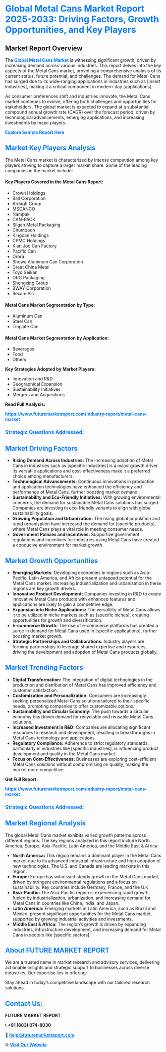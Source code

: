 <h1 style="color: #007BFF;">Global Metal Cans Market Report 2025-2033: Driving Factors, Growth Opportunities, and Key Players</h1>

<section id="overview">
<h2>Market Report Overview</h2>
<p>The <a href="https://www.futuremarketreport.com/industry-report/metal-cans-market" style="color: #007BFF; text-decoration: none;"><strong>Global Metal Cans Market</strong></a> is witnessing significant growth, driven by increasing demand across various industries. This report delves into the key aspects of the Metal Cans market, providing a comprehensive analysis of its current status, future potential, and challenges. The demand for Metal Cans has surged due to its wide-ranging applications in industries such as [insert industries], making it a critical component in modern-day [applications].</p>
<p>As consumer preferences shift and industries innovate, the Metal Cans market continues to evolve, offering both challenges and opportunities for stakeholders. The global market is expected to expand at a substantial compound annual growth rate (CAGR) over the forecast period, driven by technological advancements, emerging applications, and increasing investments by major players.</p>
</section>

<section id="overview">
<p><a href="https://www.futuremarketreport.com/request-sample/reportId=58344" style="color: #007BFF; text-decoration: none;"><strong>Explore Sample Report Here</strong></a></p>
</section>

<section id="key-players">
<h2 style="color: #007BFF;">Market Key Players Analysis</h2>
<p>The Metal Cans market is characterized by intense competition among key players striving to capture a larger market share. Some of the leading companies in the market include:</p>
<h4>Key Players Covered in the Metal Cans Report:</h4>
<ul><li>Crown Holdings</li><li>Ball Corporation</li><li>Ardagh Group</li><li>MSCANCO</li><li>Nampak</li><li>CAN-PACK</li><li>Silgan Metal Packaging</li><li>Chumboon</li><li>Kingcan Holdings</li><li>CPMC Holdings</li><li>Kian Joo Can Factory</li><li>Pacific Can</li><li>Orora</li><li>Showa Aluminum Can Corporation</li><li>Great China Metal</li><li>Toyo Seikan</li><li>ORG Packaging</li><li>Shengxing Group</li><li>BWAY Corporation</li><li>Rexam Plc</li></ul>
<h4>Metal Cans Market Segmentation by Type:</h4>
<ul><li>Aluminum Can</li><li>Steel Can</li><li>Tinplate Can</li></ul>

<h4>Metal Cans Market Segmentation by Application:</h4>
<ul><li>Beverages</li><li>Food</li><li>Others</li></ul>
<p><strong>Key Strategies Adopted by Market Players:</strong></p>
<ul>
<li>Innovation and R&D</li>
<li>Geographical Expansion</li>
<li>Sustainability Initiatives</li>
<li>Mergers and Acquisitions</li>
</ul>
</section>

<section>
<p><strong>Read Full Analysis: </strong></p><a href="https://www.futuremarketreport.com/industry-report/metal-cans-market" style="color: #007BFF; text-decoration: none;"><strong>https://www.futuremarketreport.com/industry-report/metal-cans-market</strong></a>
<h3 style="color: #007BFF;">Strategic Questions Addressed:</h3>
</section>

<section id="driving-factors">
<h2 style="color: #007BFF;">Market Driving Factors</h2>
<ul>
<li><strong>Rising Demand Across Industries:</strong> The increasing adoption of Metal Cans in industries such as [specific industries] is a major growth driver. Its versatile applications and cost-effectiveness make it a preferred choice among manufacturers.</li>
<li><strong>Technological Advancements:</strong> Continuous innovations in production and application technologies have enhanced the efficiency and performance of Metal Cans, further boosting market demand.</li>
<li><strong>Sustainability and Eco-Friendly Initiatives:</strong> With growing environmental concerns, the demand for sustainable Metal Cans solutions has surged. Companies are investing in eco-friendly variants to align with global sustainability goals.</li>
<li><strong>Growing Population and Urbanization:</strong> The rising global population and rapid urbanization have increased the demand for [specific products], where Metal Cans plays a vital role in meeting consumer needs.</li>
<li><strong>Government Policies and Incentives:</strong> Supportive government regulations and incentives for industries using Metal Cans have created a conducive environment for market growth.</li>
</ul>
</section>

<section id="growth-opportunities">
<h2 style="color: #007BFF;">Market Growth Opportunities</h2>
<ul>
<li><strong>Emerging Markets:</strong> Developing economies in regions such as Asia-Pacific, Latin America, and Africa present untapped potential for the Metal Cans market. Increasing industrialization and urbanization in these regions are key growth drivers.</li>
<li><strong>Innovative Product Development:</strong> Companies investing in R&D to create innovative Metal Cans products with enhanced features and applications are likely to gain a competitive edge.</li>
<li><strong>Expansion into Niche Applications:</strong> The versatility of Metal Cans allows it to be utilized in niche markets such as [specific niches], creating opportunities for growth and diversification.</li>
<li><strong>E-commerce Growth:</strong> The rise of e-commerce platforms has created a surge in demand for Metal Cans used in [specific applications], further boosting market growth.</li>
<li><strong>Strategic Partnerships and Collaborations:</strong> Industry players are forming partnerships to leverage shared expertise and resources, driving the development and adoption of Metal Cans products globally.</li>
</ul>
</section>

<section id="trending-factors">
<h2 style="color: #007BFF;">Market Trending Factors</h2>
<ul>
<li><strong>Digital Transformation:</strong> The integration of digital technologies in the production and distribution of Metal Cans has improved efficiency and customer satisfaction.</li>
<li><strong>Customization and Personalization:</strong> Consumers are increasingly seeking personalized Metal Cans solutions tailored to their specific needs, prompting companies to offer customizable options.</li>
<li><strong>Sustainability and Circular Economy:</strong> The push towards a circular economy has driven demand for recyclable and reusable Metal Cans solutions.</li>
<li><strong>Increased Investment in R&D:</strong> Companies are allocating significant resources to research and development, resulting in breakthroughs in Metal Cans technology and applications.</li>
<li><strong>Regulatory Compliance:</strong> Adherence to strict regulatory standards, particularly in industries like [specific industries], is influencing product development and quality in the Metal Cans market.</li>
<li><strong>Focus on Cost-Effectiveness:</strong> Businesses are exploring cost-efficient Metal Cans solutions without compromising on quality, making the market more competitive.</li>
</ul>
</section>

<section>
<p><strong>Get Full Report: </strong></p><a href="https://www.futuremarketreport.com/industry-report/metal-cans-market" style="color: #007BFF; text-decoration: none;"><strong>https://www.futuremarketreport.com/industry-report/metal-cans-market</strong></a>
<h3 style="color: #007BFF;">Strategic Questions Addressed:</h3>
</section>


<section id="regional-analysis">
<h2 style="color: #007BFF;">Market Regional Analysis</h2>
<p>The global Metal Cans market exhibits varied growth patterns across different regions. The key regions analyzed in this report include North America, Europe, Asia-Pacific, Latin America, and the Middle East & Africa:</p>
<ul>
<li><strong>North America:</strong> This region remains a dominant player in the Metal Cans market due to its advanced industrial infrastructure and high adoption of new technologies. The U.S. and Canada are leading markets in this region.</li>
<li><strong>Europe:</strong> Europe has witnessed steady growth in the Metal Cans market, driven by stringent environmental regulations and a focus on sustainability. Key countries include Germany, France, and the U.K.</li>
<li><strong>Asia-Pacific:</strong> The Asia-Pacific region is experiencing rapid growth, fueled by industrialization, urbanization, and increasing demand for Metal Cans in countries like China, India, and Japan.</li>
<li><strong>Latin America:</strong> Emerging markets in Latin America, such as Brazil and Mexico, present significant opportunities for the Metal Cans market, supported by growing industrial activities and investments.</li>
<li><strong>Middle East & Africa:</strong> The region’s growth is driven by expanding industries, infrastructure development, and increasing demand for Metal Cans in sectors like [specific sectors].</li>
</ul>
</section>

<footer>
<h2 style="color: #007BFF;">About FUTURE MARKET REPORT</h2>
<p>We are a trusted name in market research and advisory services, delivering actionable insights and strategic support to businesses across diverse industries. Our expertise lies in offering:</p>

<p>Stay ahead in today’s competitive landscape with our tailored research solutions.</p>

<h2 style="color: #007BFF;">Contact Us:</h2>
<p><strong>FUTURE MARKET REPORT</strong></p>
<p>📞 <strong>+91 (883) 074-8030</strong></p>
<p>📧 <strong><a href="mailto:help@futuremarketreport.com" style="color: #007BFF;">help@futuremarketreport.com</a></strong></p>
<p>🌐 <strong><a href="https://www.futuremarketreport.com/" style="color: #007BFF;">Visit Our Website</a></strong></p>
</footer>
